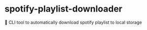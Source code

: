 # spotify-playlist-downloader
💚 CLI tool to automatically download spotify playlist to local storage 
